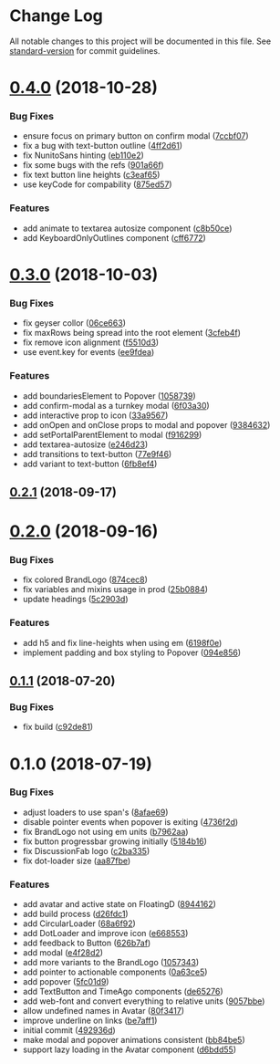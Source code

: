 # Change Log

All notable changes to this project will be documented in this file. See [standard-version](https://github.com/conventional-changelog/standard-version) for commit guidelines.

<a name="0.4.0"></a>
# [0.4.0](https://github.com/ipfs-shipyard/discussify-styleguide/compare/v0.3.0...v0.4.0) (2018-10-28)


### Bug Fixes

* ensure focus on primary button on confirm modal ([7ccbf07](https://github.com/ipfs-shipyard/discussify-styleguide/commit/7ccbf07))
* fix a bug with text-button outline ([4ff2d61](https://github.com/ipfs-shipyard/discussify-styleguide/commit/4ff2d61))
* fix NunitoSans hinting ([eb110e2](https://github.com/ipfs-shipyard/discussify-styleguide/commit/eb110e2))
* fix some bugs with the refs ([901a66f](https://github.com/ipfs-shipyard/discussify-styleguide/commit/901a66f))
* fix text button line heights ([c3eaf65](https://github.com/ipfs-shipyard/discussify-styleguide/commit/c3eaf65))
* use keyCode for compability ([875ed57](https://github.com/ipfs-shipyard/discussify-styleguide/commit/875ed57))


### Features

* add animate to textarea autosize component ([c8b50ce](https://github.com/ipfs-shipyard/discussify-styleguide/commit/c8b50ce))
* add KeyboardOnlyOutlines component ([cff6772](https://github.com/ipfs-shipyard/discussify-styleguide/commit/cff6772))



<a name="0.3.0"></a>
# [0.3.0](https://github.com/ipfs-shipyard/discussify-styleguide/compare/v0.2.1...v0.3.0) (2018-10-03)


### Bug Fixes

* fix geyser collor ([06ce663](https://github.com/ipfs-shipyard/discussify-styleguide/commit/06ce663))
* fix maxRows being spread into the root element ([3cfeb4f](https://github.com/ipfs-shipyard/discussify-styleguide/commit/3cfeb4f))
* fix remove icon alignment ([f5510d3](https://github.com/ipfs-shipyard/discussify-styleguide/commit/f5510d3))
* use event.key for events ([ee9fdea](https://github.com/ipfs-shipyard/discussify-styleguide/commit/ee9fdea))


### Features

* add boundariesElement to Popover ([1058739](https://github.com/ipfs-shipyard/discussify-styleguide/commit/1058739))
* add confirm-modal as a turnkey modal ([6f03a30](https://github.com/ipfs-shipyard/discussify-styleguide/commit/6f03a30))
* add interactive prop to icon ([33a9567](https://github.com/ipfs-shipyard/discussify-styleguide/commit/33a9567))
* add onOpen and onClose props to modal and popover ([9384632](https://github.com/ipfs-shipyard/discussify-styleguide/commit/9384632))
* add setPortalParentElement to modal ([f916299](https://github.com/ipfs-shipyard/discussify-styleguide/commit/f916299))
* add textarea-autosize ([e246d23](https://github.com/ipfs-shipyard/discussify-styleguide/commit/e246d23))
* add transitions to text-button ([77e9f46](https://github.com/ipfs-shipyard/discussify-styleguide/commit/77e9f46))
* add variant to text-button ([6fb8ef4](https://github.com/ipfs-shipyard/discussify-styleguide/commit/6fb8ef4))



<a name="0.2.1"></a>
## [0.2.1](https://github.com/ipfs-shipyard/discussify-styleguide/compare/v0.2.0...v0.2.1) (2018-09-17)



<a name="0.2.0"></a>
# [0.2.0](https://github.com/ipfs-shipyard/discussify-styleguide/compare/v0.1.1...v0.2.0) (2018-09-16)


### Bug Fixes

* fix colored BrandLogo ([874cec8](https://github.com/ipfs-shipyard/discussify-styleguide/commit/874cec8))
* fix variables and mixins usage in prod ([25b0884](https://github.com/ipfs-shipyard/discussify-styleguide/commit/25b0884))
* update headings ([5c2903d](https://github.com/ipfs-shipyard/discussify-styleguide/commit/5c2903d))


### Features

* add h5 and fix line-heights when using em ([6198f0e](https://github.com/ipfs-shipyard/discussify-styleguide/commit/6198f0e))
* implement padding and box styling to Popover ([094e856](https://github.com/ipfs-shipyard/discussify-styleguide/commit/094e856))



<a name="0.1.1"></a>
## [0.1.1](https://github.com/ipfs-shipyard/discussify-styleguide/compare/v0.1.0...v0.1.1) (2018-07-20)


### Bug Fixes

* fix build ([c92de81](https://github.com/ipfs-shipyard/discussify-styleguide/commit/c92de81))



<a name="0.1.0"></a>
# 0.1.0 (2018-07-19)


### Bug Fixes

* adjust loaders to use span's ([8afae69](https://github.com/ipfs-shipyard/discussify-styleguide/commit/8afae69))
* disable pointer events when popover is exiting ([4736f2d](https://github.com/ipfs-shipyard/discussify-styleguide/commit/4736f2d))
* fix BrandLogo not using em units ([b7962aa](https://github.com/ipfs-shipyard/discussify-styleguide/commit/b7962aa))
* fix button progressbar growing initially ([5184b16](https://github.com/ipfs-shipyard/discussify-styleguide/commit/5184b16))
* fix DiscussionFab logo ([c2ba335](https://github.com/ipfs-shipyard/discussify-styleguide/commit/c2ba335))
* fix dot-loader size ([aa87fbe](https://github.com/ipfs-shipyard/discussify-styleguide/commit/aa87fbe))


### Features

* add avatar and active state on FloatingD ([8944162](https://github.com/ipfs-shipyard/discussify-styleguide/commit/8944162))
* add build process ([d26fdc1](https://github.com/ipfs-shipyard/discussify-styleguide/commit/d26fdc1))
* add CircularLoader ([68a6f92](https://github.com/ipfs-shipyard/discussify-styleguide/commit/68a6f92))
* add DotLoader and improve icon ([e668553](https://github.com/ipfs-shipyard/discussify-styleguide/commit/e668553))
* add feedback to Button ([626b7af](https://github.com/ipfs-shipyard/discussify-styleguide/commit/626b7af))
* add modal ([e4f28d2](https://github.com/ipfs-shipyard/discussify-styleguide/commit/e4f28d2))
* add more variants to the BrandLogo ([1057343](https://github.com/ipfs-shipyard/discussify-styleguide/commit/1057343))
* add pointer to actionable components ([0a63ce5](https://github.com/ipfs-shipyard/discussify-styleguide/commit/0a63ce5))
* add popover ([5fc01d9](https://github.com/ipfs-shipyard/discussify-styleguide/commit/5fc01d9))
* add TextButton and TimeAgo components ([de65276](https://github.com/ipfs-shipyard/discussify-styleguide/commit/de65276))
* add web-font and convert everything to relative units ([9057bbe](https://github.com/ipfs-shipyard/discussify-styleguide/commit/9057bbe))
* allow undefined names in Avatar ([80f3417](https://github.com/ipfs-shipyard/discussify-styleguide/commit/80f3417))
* improve underline on links ([be7aff1](https://github.com/ipfs-shipyard/discussify-styleguide/commit/be7aff1))
* initial commit ([492936d](https://github.com/ipfs-shipyard/discussify-styleguide/commit/492936d))
* make modal and popover animations consistent ([bb84be5](https://github.com/ipfs-shipyard/discussify-styleguide/commit/bb84be5))
* support lazy loading in the Avatar component ([d6bdd55](https://github.com/ipfs-shipyard/discussify-styleguide/commit/d6bdd55))
